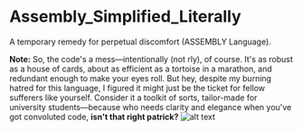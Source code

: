 # Assembly_Simplified_Literally
A temporary remedy for perpetual discomfort (ASSEMBLY Language).

**Note:** So, the code's a mess—intentionally (not rly), of course. It's as robust as a house of cards, about as efficient as a tortoise in a marathon, and redundant enough to make your eyes roll. But hey, despite my burning hatred for this language, I figured it might just be the ticket for fellow sufferers like yourself. Consider it a toolkit of sorts, tailor-made for university students—because who needs clarity and elegance when you've got convoluted code, **isn't that right patrick?** ![alt text](https://y.yarn.co/8bc23589-fbd9-492c-b342-d757640c74ec_screenshot.jpg)


